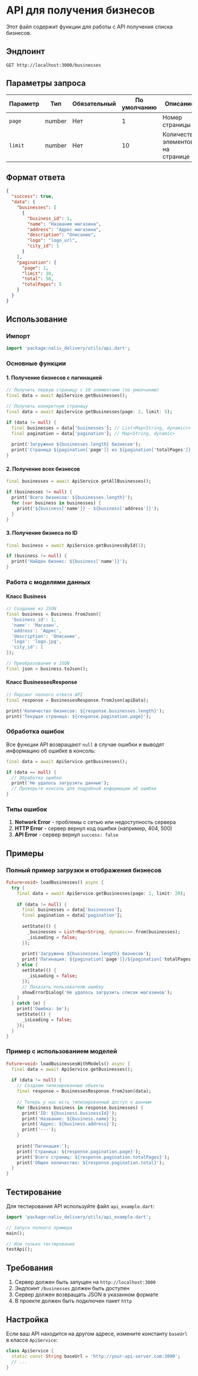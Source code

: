# API для получения бизнесов

Этот файл содержит функции для работы с API получения списка бизнесов.

## Эндпоинт

```
GET http://localhost:3000/businesses
```

## Параметры запроса

| Параметр | Тип | Обязательный | По умолчанию | Описание |
|----------|-----|--------------|--------------|----------|
| `page` | number | Нет | 1 | Номер страницы |
| `limit` | number | Нет | 10 | Количество элементов на странице |

## Формат ответа

```json
{
  "success": true,
  "data": {
    "businesses": [
      {
        "business_id": 1,
        "name": "Название магазина",
        "address": "Адрес магазина", 
        "description": "Описание",
        "logo": "logo_url",
        "city_id": 1
      }
    ],
    "pagination": {
      "page": 1,
      "limit": 10,
      "total": 50,
      "totalPages": 5
    }
  }
}
```

## Использование

### Импорт

```dart
import 'package:naliv_delivery/utils/api.dart';
```

### Основные функции

#### 1. Получение бизнесов с пагинацией

```dart
// Получить первую страницу с 10 элементами (по умолчанию)
final data = await ApiService.getBusinesses();

// Получить конкретную страницу
final data = await ApiService.getBusinesses(page: 2, limit: 5);

if (data != null) {
  final businesses = data['businesses']; // List<Map<String, dynamic>>
  final pagination = data['pagination']; // Map<String, dynamic>
  
  print('Загружено ${businesses.length} бизнесов');
  print('Страница ${pagination['page']} из ${pagination['totalPages']}');
}
```

#### 2. Получение всех бизнесов

```dart
final businesses = await ApiService.getAllBusinesses();

if (businesses != null) {
  print('Всего бизнесов: ${businesses.length}');
  for (var business in businesses) {
    print('${business['name']} - ${business['address']}');
  }
}
```

#### 3. Получение бизнеса по ID

```dart
final business = await ApiService.getBusinessById(1);

if (business != null) {
  print('Найден бизнес: ${business['name']}');
}
```

### Работа с моделями данных

#### Класс Business

```dart
// Создание из JSON
final business = Business.fromJson({
  'business_id': 1,
  'name': 'Магазин',
  'address': 'Адрес',
  'description': 'Описание',
  'logo': 'logo.jpg',
  'city_id': 1
});

// Преобразование в JSON
final json = business.toJson();
```

#### Класс BusinessesResponse

```dart
// Парсинг полного ответа API
final response = BusinessesResponse.fromJson(apiData);

print('Количество бизнесов: ${response.businesses.length}');
print('Текущая страница: ${response.pagination.page}');
```

### Обработка ошибок

Все функции API возвращают `null` в случае ошибки и выводят информацию об ошибке в консоль:

```dart
final data = await ApiService.getBusinesses();

if (data == null) {
  // Обработка ошибки
  print('Не удалось загрузить данные');
  // Проверьте консоль для подробной информации об ошибке
}
```

### Типы ошибок

1. **Network Error** - проблемы с сетью или недоступность сервера
2. **HTTP Error** - сервер вернул код ошибки (например, 404, 500)
3. **API Error** - сервер вернул `success: false`

## Примеры

### Полный пример загрузки и отображения бизнесов

```dart
Future<void> loadBusinesses() async {
  try {
    final data = await ApiService.getBusinesses(page: 1, limit: 20);
    
    if (data != null) {
      final businesses = data['businesses'];
      final pagination = data['pagination'];
      
      setState(() {
        _businesses = List<Map<String, dynamic>>.from(businesses);
        _isLoading = false;
      });
      
      print('Загружено ${businesses.length} бизнесов');
      print('Пагинация: ${pagination['page']}/${pagination['totalPages']}');
    } else {
      setState(() {
        _isLoading = false;
      });
      // Показать пользователю ошибку
      showErrorDialog('Не удалось загрузить список магазинов');
    }
  } catch (e) {
    print('Ошибка: $e');
    setState(() {
      _isLoading = false;
    });
  }
}
```

### Пример с использованием моделей

```dart
Future<void> loadBusinessesWithModels() async {
  final data = await ApiService.getBusinesses();
  
  if (data != null) {
    // Создаем типизированные объекты
    final response = BusinessesResponse.fromJson(data);
    
    // Теперь у нас есть типизированный доступ к данным
    for (Business business in response.businesses) {
      print('ID: ${business.businessId}');
      print('Название: ${business.name}');
      print('Адрес: ${business.address}');
      print('---');
    }
    
    print('Пагинация:');
    print('Страница: ${response.pagination.page}');
    print('Всего страниц: ${response.pagination.totalPages}');
    print('Общее количество: ${response.pagination.total}');
  }
}
```

## Тестирование

Для тестирования API используйте файл `api_example.dart`:

```dart
import 'package:naliv_delivery/utils/api_example.dart';

// Запуск полного примера
main();

// Или только тестирование
testApi();
```

## Требования

1. Сервер должен быть запущен на `http://localhost:3000`
2. Эндпоинт `/businesses` должен быть доступен
3. Сервер должен возвращать JSON в указанном формате
4. В проекте должен быть подключен пакет `http`

## Настройка

Если ваш API находится на другом адресе, измените константу `baseUrl` в классе `ApiService`:

```dart
class ApiService {
  static const String baseUrl = 'http://your-api-server.com:3000';
  // ...
}
```
